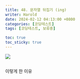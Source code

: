 ```yaml
---
title: 48. 문자열 뒤집기 (ing)
writer: Harold
date: 2024-02-12 04:13:00 +0800
categories: [코딩테스트]
tags: [코딩테스트, 보류중]

toc: true
toc_sticky: true
---
```

![](https://velog.velcdn.com/images/haroldfromk/post/701eadd8-7396-4a09-b64e-997dfb1ddcb3/image.png)

```swift

```

이렇게 한 이유